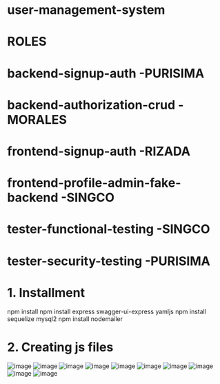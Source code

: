 # user-management-system

# ROLES
# backend-signup-auth -PURISIMA
# backend-authorization-crud - MORALES
# frontend-signup-auth -RIZADA
# frontend-profile-admin-fake-backend -SINGCO
# tester-functional-testing -SINGCO
# tester-security-testing -PURISIMA



 # 1.  Installment
 npm install
 npm install express swagger-ui-express yamljs
npm install sequelize mysql2
npm install nodemailer


 # 2. Creating js files
![image](https://github.com/Johnlouiee/user-management-system/blob/812a2341da22be3861759b45f83266e7e214d1a2/pictures/dbjs.jpg)
![image](https://github.com/Johnlouiee/user-management-system/blob/812a2341da22be3861759b45f83266e7e214d1a2/pictures/sendemail.jpg)
![image](https://github.com/Johnlouiee/user-management-system/blob/812a2341da22be3861759b45f83266e7e214d1a2/pictures/swaggerjs.jpg)
![image](https://github.com/Johnlouiee/user-management-system/blob/812a2341da22be3861759b45f83266e7e214d1a2/pictures/authorize.jpg)
![image](https://github.com/Johnlouiee/user-management-system/blob/812a2341da22be3861759b45f83266e7e214d1a2/pictures/errorhandler.jpg)
![image](https://github.com/Johnlouiee/user-management-system/blob/812a2341da22be3861759b45f83266e7e214d1a2/pictures/validate.jpg)
![image](https://github.com/Johnlouiee/user-management-system/blob/812a2341da22be3861759b45f83266e7e214d1a2/pictures/accountmodel.jpg)
![image](https://github.com/Johnlouiee/user-management-system/blob/812a2341da22be3861759b45f83266e7e214d1a2/pictures/accountservice.jpg)
![image](https://github.com/Johnlouiee/user-management-system/blob/812a2341da22be3861759b45f83266e7e214d1a2/pictures/accountcontroller.jpg)
![image](https://github.com/Johnlouiee/user-management-system/blob/812a2341da22be3861759b45f83266e7e214d1a2/pictures/refreshtoken.jpg)






